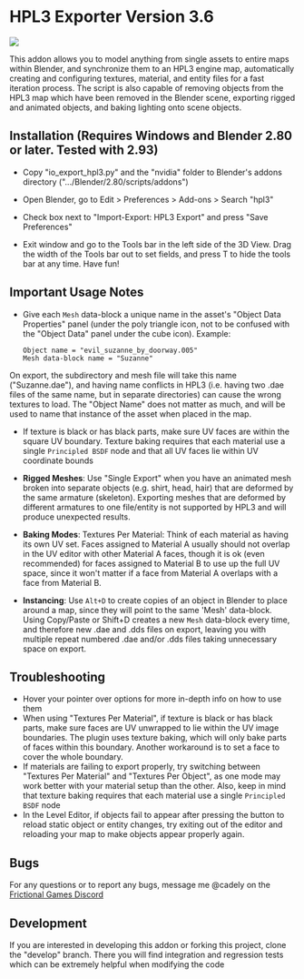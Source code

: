 HPL3 Exporter Version 3.6
==============================================================================
![](https://i.imgur.com/1PrPPuD.jpg)

This addon allows you to model anything from single assets
to entire maps within Blender, and synchronize them to an HPL3 engine map,
automatically creating and configuring textures, material, and entity files
for a fast iteration process. The script is also capable of removing objects
from the HPL3 map which have been removed in the Blender scene, exporting
rigged and animated objects, and baking lighting onto scene objects.

Installation (Requires Windows and Blender 2.80 or later. Tested with 2.93)
------------------------------------------------------------------------------

- Copy "io_export_hpl3.py" and the "nvidia" folder to Blender's addons
directory (".../Blender/2.80/scripts/addons")

- Open Blender, go to Edit > Preferences > Add-ons > Search "hpl3"

- Check box next to "Import-Export: HPL3 Export" and press "Save Preferences"

- Exit window and go to the Tools bar in the left side of the 3D View. Drag
the width of the Tools bar out to set fields, and press T to hide the tools
bar at any time. Have fun!

Important Usage Notes
------------------------------------------------------------------------------
- Give each `Mesh` data-block a unique name in the asset's "Object Data Properties"
panel (under the poly triangle icon, not to be confused with the "Object Data"
panel under the cube icon).
	Example:
	```
	Object name = "evil_suzanne_by_doorway.005"
	Mesh data-block name = "Suzanne"
	```
On export, the subdirectory and mesh file will take this name ("Suzanne.dae"),
and having name conflicts in HPL3 (i.e. having two .dae files of the same name,
but in separate directories) can cause the wrong textures to load.
The "Object Name" does not matter as much, and will be used to name that
instance of the asset when placed in the map.

- If texture is black or has black parts, make sure UV faces are
within the square UV boundary. Texture baking requires that each material use
a single `Principled BSDF` node and that all UV faces lie within UV
coordinate bounds

- **Rigged Meshes**: Use "Single Export" when you have an animated mesh broken
into separate objects (e.g. shirt, head, hair) that are deformed by the same
armature (skeleton). Exporting meshes that are deformed by different armatures
to one file/entity is not supported by HPL3 and will produce unexpected results.

- **Baking Modes**:
Textures Per Material:
Think of each material as having its own UV set. Faces assigned to Material A
usually should not overlap in the UV editor with other Material A faces, though
it is ok (even recommended) for faces assigned to Material B to use up the full
UV space, since it won't matter if a face from Material A overlaps with a face
from Material B.

- **Instancing**: Use `Alt+D` to create copies of an object in Blender to place
around a map, since they will point to the same 'Mesh' data-block. Using
Copy/Paste or Shift+D creates a new `Mesh` data-block every time, and therefore
new .dae and .dds files on export, leaving you with multiple repeat numbered
.dae and/or .dds files taking unnecessary space on export.

Troubleshooting
------------------------------------------------------------------------------
- Hover your pointer over options for more in-depth info on how to use them
- When using "Textures Per Material", if texture is black or has black parts,
make sure faces are UV unwrapped to lie within the UV image boundaries.
The plugin uses texture baking, which will only bake parts of faces within
this boundary. Another workaround is to set a face to cover the whole boundary.
- If materials are failing to export properly, try switching between
"Textures Per Material" and "Textures Per Object", as one mode may
work better with your material setup than the other. Also, keep in mind that
texture baking requires that each material use a single `Principled BSDF` node
- In the Level Editor, if objects fail to appear after pressing
the button to reload static object or entity changes, try exiting out of the
editor and reloading your map to make objects appear properly again.

Bugs
------------------------------------------------------------------------------

For any questions or to report any bugs, message me @cadely on the [Frictional
Games Discord](https://discordapp.com/invite/frictionalgames)


Development
------------------------------------------------------------------------------
If you are interested in developing this addon or forking this project,
clone the "develop" branch. There you will find integration
and regression tests which can be extremely helpful when modifying the code
